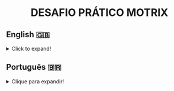 <h1 align="center">DESAFIO PRÁTICO MOTRIX</h1>

## English 🇬🇧
<details>
  <summary>Click to expand!</summary>
  
### Description
This project is a content management system that allows users to visualize, create, edit and delete text contents.

### Technologies and Tools
<img src="https://img.shields.io/badge/eslint-3A33D1?style=for-the-badge&logo=eslint&logoColor=white" alt="eslint-logo" />
<img src="https://img.shields.io/badge/Docker-2CA5E0?style=for-the-badge&logo=docker&logoColor=white" alt="docker-logo" />
<img src="https://img.shields.io/badge/JavaScript-323330?style=for-the-badge&logo=javascript&logoColor=F7DF1E" alt="javascript-logo" />
<img src="https://img.shields.io/badge/TypeScript-007ACC?style=for-the-badge&logo=typescript&logoColor=white" alt="typescript-logo" />
<img src="https://img.shields.io/badge/Node.js-339933?style=for-the-badge&logo=nodedotjs&logoColor=white" alt="nodejs-logo" />
<img src="https://img.shields.io/badge/Express.js-000000?style=for-the-badge&logo=express&logoColor=white" alt="express-logo" />
<img src="https://img.shields.io/badge/MySQL-005C84?style=for-the-badge&logo=mysql&logoColor=white" alt="mysql-logo" />
<img src="https://img.shields.io/badge/Sequelize-52B0E7?style=for-the-badge&logo=Sequelize&logoColor=white" alt="sequelize-logo" />
<img src="https://img.shields.io/badge/npm-CB3837?style=for-the-badge&logo=npm&logoColor=white" alt="npm-logo" />
<img src="https://img.shields.io/badge/JWT-000000?style=for-the-badge&logo=JSON%20web%20tokens&logoColor=white" alt="jwt-logo" />
<img src="https://img.shields.io/badge/Postman-FF6C37?style=for-the-badge&logo=Postman&logoColor=white" alt="postman-logo" />
<img src="https://img.shields.io/badge/React-20232A?style=for-the-badge&logo=react&logoColor=61DAFB" alt="react-logo" />
<img src="https://img.shields.io/badge/React_Router-CA4245?style=for-the-badge&logo=react-router&logoColor=white" alt="react-router-logo" />
<img src="https://img.shields.io/badge/CSS3-1572B6?style=for-the-badge&logo=css3&logoColor=white" alt="css-logo" />

This project was developed through containers and container orchestration using **Docker** and **docker-compose** yml files. Three services were created, one for the **database**, one for **Back-end** and lastly the **Front-end**.
The programming language used was **JavaScript**, with the superset **TypeScript** to strengthen good practices and clean code.
To develop the Back-end portion of this project, **Node.js** was used with the **Express.js** to create a RESTful API, connected through the **Sequelize** ORM with a **MySQL** instance. 
To add a security layer to this application, the **npm** libraries **jsonwebtoken** and **bcryptjs** were used to ascertain user authorization for harsher CRUD operations as **update** and **delete**, and to encrypt users' passwords into the database.
Also, to assure the proper functionality of the API, integration tests using **Mocha**, **Chai** and **Sinon** were created.
The API's documentation was created and published using **Postman** and can be found [here](link).

The connection between Back-end and Front-end parts of the application was made using **Axios**. The Front-end part of the project was developed using **React** and styled with **CSS3**. The **React Router** library was used to enable routing in this Single Page Application and **React's** native **Context API** and **Hooks** composed the application's state management.

### Comments
### Installation
Before proceding to the installation, please make sure you have Docker, Docker-compose and Node.js installed on your machine.

1. Clone the repository and access the created directory:
```
git clone 
cd ep-motrix
```

2. Use the following script command to build & start the application:
```
npm run compose:up
```

3. Access via browser the Front-end part of this application using the url:
```
http://localhost:3000/
```
4. If you wish to test the API using its integration tests:
4.1. Use the following script command to access the back-end container:
```
npm run enter:backend
```
4.2. Run the test command:
```
npm run test
```

</details>

## Português 🇧🇷
<details>
  <summary>Clique para expandir!</summary>
  
### Descrição
Este projeto é um sistema de gerenciamento de conteúdo que permite aos usuários visualizar, criar, editar e excluir conteúdos de texto.

### Tecnologias e Ferramentas
<img src="https://img.shields.io/badge/eslint-3A33D1?style=for-the-badge&logo=eslint&logoColor=white" alt="eslint-logo" />
<img src="https://img.shields.io/badge/Docker-2CA5E0?style=for-the-badge&logo=docker&logoColor=white" alt="docker-logo" />
<img src="https://img.shields.io/badge/JavaScript-323330?style=for-the-badge&logo=javascript&logoColor=F7DF1E" alt="javascript-logo" />
<img src="https://img.shields.io/badge/TypeScript-007ACC?style=for-the-badge&logo=typescript&logoColor=white" alt="typescript-logo" />
<img src="https://img.shields.io/badge/Node.js-339933?style=for-the-badge&logo=nodedotjs&logoColor=white" alt="nodejs-logo" />
<img src="https://img.shields.io/badge/Express.js-000000?style=for-the-badge&logo=express&logoColor=white" alt="express-logo" />
<img src="https://img.shields.io/badge/MySQL-005C84?style=for-the-badge&logo=mysql&logoColor=white" alt="mysql-logo" />
<img src="https://img.shields.io/badge/Sequelize-52B0E7?style=for-the-badge&logo=Sequelize&logoColor=white" alt="sequelize-logo" />
<img src="https://img.shields.io/badge/npm-CB3837?style=for-the-badge&logo=npm&logoColor=white" alt="npm-logo" />
<img src="https://img.shields.io/badge/JWT-000000?style=for-the-badge&logo=JSON%20web%20tokens&logoColor=white" alt="jwt-logo" />
<img src="https://img.shields.io/badge/Postman-FF6C37?style=for-the-badge&logo=Postman&logoColor=white" alt="postman-logo" />
<img src="https://img.shields.io/badge/React-20232A?style=for-the-badge&logo=react&logoColor=61DAFB" alt="react-logo" />
<img src="https://img.shields.io/badge/React_Router-CA4245?style=for-the-badge&logo=react-router&logoColor=white" alt="react-router-logo" />
<img src="https://img.shields.io/badge/CSS3-1572B6?style=for-the-badge&logo=css3&logoColor=white" alt="css-logo" />

Este projeto foi desenvolvido por meio de contêineres e orquestração de contêineres usando0 **Docker** e arquivos yml **docker-compose**. Foram criados três serviços, um para o **banco de dados**, um para o **Back-end** e por último o **Front-end**.
A linguagem de programação utilizada foi o **JavaScript**, com o superset **TypeScript** para fortalecer as boas práticas e código limpo.
Para desenvolver a parte de Back-end deste projeto, **Node.js** foi usado com o **Express.js** para criar uma API RESTful, conectada por meio da ORM **Sequelize** com uma instância do **MySQL** .
Para adicionar uma camada de segurança a esta aplicação, as bibliotecas **npm** **jsonwebtoken** e **bcryptjs** foram usadas para verificar a autorização do usuário para operações CRUD mais rigorosas como **atualizar** e **excluir**, e para criptografar as senhas do usuários no banco de dados.
Além disso, para garantir o bom funcionamento da API, foram criados testes de integração usando **Mocha**, **Chai** e **Sinon**.
A documentação da API foi criada e publicada usando o **Postman** e pode ser encontrada [aqui](link).

A conexão entre as partes Back-end e Front-end da aplicação foi feita usando o **Axios**. A parte Front-end do projeto foi desenvolvida usando **React** e estilizada com **CSS3**. A biblioteca **React Router** foi usada para habilitar o roteamento nesta Single Page Application e o **Context API**, nativo do **React**, e os **Hooks** compuseram o gerenciamento de estado do aplicativo.

### Comentários
### Instalação
Antes de iniciar a instalação, por favor se assegure que possui instalados Docker, Docker-compose e Node.js em sua máquina.
</details>
